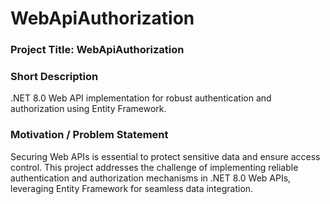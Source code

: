 # WebApiAuthorization

 ### Project Title: WebApiAuthorization

 ### Short Description

.NET 8.0 Web API implementation for robust authentication and authorization using Entity Framework.



### Motivation / Problem Statement

Securing Web APIs is essential to protect sensitive data and ensure access control. This project addresses the challenge of implementing reliable authentication and authorization mechanisms in .NET 8.0 Web APIs, leveraging Entity Framework for seamless data integration.

